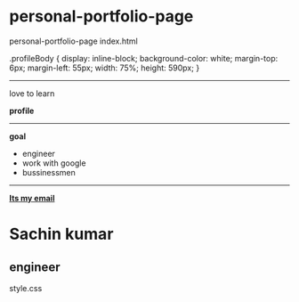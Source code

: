 # personal-portfolio-page
personal-portfolio-page
index.html
<!DOCTYPE html>
<html>
<head>
  <title>personal potfolio page</title>
<link href="style.css" type="text/css" rel="stylesheet">
  <stlye>
    .profileBody {
    display: inline-block;
    background-color: white;
    margin-top: 6px;
    margin-left: 55px;
    width: 75%;
    height: 590px;
  }
    </style>
  <hr>
  <p>love to learn</p>
  <strong>profile</strong>
  <hr>
  <p> <strong>goal</strong>
    </p>
<ul>
  <li>engineer</li>
  <li>work with google</li>
  <li>bussinessmen</li>
</ul>
  <hr>
  <p><strong><a href="sachinrajput1608@gmail.com">Its my email</a></strong></p>

  </head>
<body>
  <div class="ProfileBody">
    <h1>Sachin kumar</h1>
    <h2>engineer</h2>


</body>
</html>

style.css
